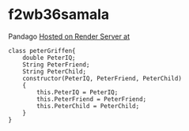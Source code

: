 # f2wb36samala
Pandago
[Hosted on Render Server at](https://f2wb36samala.onrender.com) <br>

```
class peterGriffen{
    double PeterIQ;
    String PeterFriend;
    String PeterChild;
    constructor(PeterIQ, PeterFriend, PeterChild)
    {
        this.PeterIQ = PeterIQ;
        this.PeterFriend = PeterFriend;
        this.PeterChild = PeterChild;
    }
}
```
